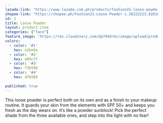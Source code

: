 ```yaml
---
lazada-link: "https://www.lazada.com.ph/products/fashion21-loose-powder-i254100486-s349009825.html?spm=a2o4l.seller.list.34.5de16cc97h3Fhe&mp=1"
shopee-link: "https://shopee.ph/Fashion21-Loose-Powder-i.26222223.826165486"
id: 2
title: Loose Powder
layout: product-item
categories: ["face"]
feature_image: 'https://res.cloudinary.com/dp79ddrmc/image/upload/products/loosePowder.jpg'
colors:
  - color: '#1'
    hex: e2be9a
  - color: '#2'
    hex: e09c7f
  - color: '#3'
    hex: f3b59b
  - color: '#4'
    hex: d7b588
    
published: true
---
```

This loose powder is perfect both on its own and as a finish to your makeup routine. It guards your skin from the elements with SPF 50+ and keeps you fresh as the day wears on. It’s like a powder sunblock! Pick the perfect shade from the three available ones, and step into the light with no fear!
